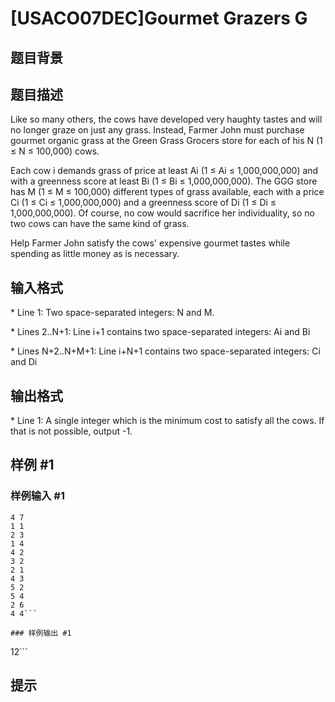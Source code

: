 # [USACO07DEC]Gourmet Grazers G

## 题目背景



## 题目描述

Like so many others, the cows have developed very haughty tastes and will no longer graze on just any grass. Instead, Farmer John must purchase gourmet organic grass at the Green Grass Grocers store for each of his N (1 ≤ N ≤ 100,000) cows.

Each cow i demands grass of price at least Ai (1 ≤ Ai ≤ 1,000,000,000) and with a greenness score at least Bi (1 ≤ Bi ≤ 1,000,000,000). The GGG store has M (1 ≤ M ≤ 100,000) different types of grass available, each with a price Ci (1 ≤ Ci ≤ 1,000,000,000) and a greenness score of Di (1 ≤ Di ≤ 1,000,000,000). Of course, no cow would sacrifice her individuality, so no two cows can have the same kind of grass.

Help Farmer John satisfy the cows' expensive gourmet tastes while spending as little money as is necessary.

## 输入格式

\* Line 1: Two space-separated integers: N and M.

\* Lines 2..N+1: Line i+1 contains two space-separated integers: Ai and Bi

\* Lines N+2..N+M+1: Line i+N+1 contains two space-separated integers: Ci and Di


## 输出格式

\* Line 1: A single integer which is the minimum cost to satisfy all the cows. If that is not possible, output -1.


## 样例 #1

### 样例输入 #1
```
4 7
1 1
2 3
1 4
4 2
3 2
2 1
4 3
5 2
5 4
2 6
4 4```

### 样例输出 #1

```
12```

## 提示


